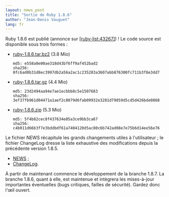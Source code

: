 ```yaml
---
layout: news_post
title: "Sortie de Ruby 1.8.6"
author: "Jean-Denis Vauguet"
lang: fr
---
```


Ruby 1.8.6 est publié (annonce sur [\[ruby-list:43267\]][1]) !
Le code source est disponible sous trois formes :

* [ruby-1.8.6.tar.bz2][2] (3.8 Mio)

      md5: e558a0e00ae318d43bf6ff9af452bad2
      sha256: 0fc6ad0b31d8ec3997db2a56a2ac1c235283a3607abb876300fc711b3f8e3dd7

* [ruby-1.8.6.tar.gz][3] (4.4 Mio)

      md5: 23d2494aa94e7ae1ecbbb8c5e1507683
      sha256: 3ef37fb961d04471a1aef2c8079d6fab09932e3281d79859d5cd5d426bde0868

* [ruby-1.8.6.zip][4] (5.3 Mio)

      md5: 5f4b82cec8f437634e05a3ce9bb3ca67
      sha256: c4b011d66b3f7e3bddbdf61a7404120d5ac80c6b742ad08e7e75b6d14ee56e76

Le fichier NEWS récapitule les grands changements utiles à l\'utilisateur ; le fichier ChangeLog dresse la liste exhaustive des modifications depuis la précédente version 1.8.5.

* [NEWS][5] ;
* [ChangeLog][6].

À partir de maintenant commence le développement de la branche 1.8.7. La branche 1.8.6, quant à elle, est maintenue et intègrera les mises-à-jour importantes éventuelles (bugs critiques, failles de sécurité). Gardez donc l\'œil ouvert.

[1]: http://blade.nagaokaut.ac.jp/cgi-bin/scat.rb/ruby/ruby-list/43267
[2]: https://cache.ruby-lang.org/pub/ruby/1.8/ruby-1.8.6.tar.bz2
[3]: https://cache.ruby-lang.org/pub/ruby/1.8/ruby-1.8.6.tar.gz
[4]: https://cache.ruby-lang.org/pub/ruby/1.8/ruby-1.8.6.zip
[5]: https://svn.ruby-lang.org/repos/ruby/tags/v1_8_6/NEWS
[6]: https://svn.ruby-lang.org/repos/ruby/tags/v1_8_6/ChangeLog
